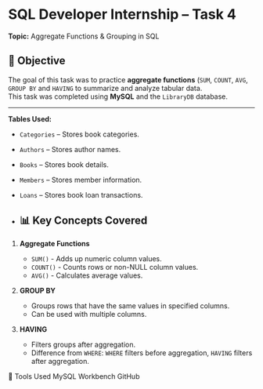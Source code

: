 # SQL Developer Internship – Task 4  
**Topic:** Aggregate Functions & Grouping in SQL  

## 📌 Objective
The goal of this task was to practice **aggregate functions** (`SUM`, `COUNT`, `AVG`, `GROUP BY` and `HAVING` to summarize and analyze tabular data.  
This task was completed using **MySQL** and the `LibraryDB` database.

---

**Tables Used:**
- `Categories` – Stores book categories.
- `Authors` – Stores author names.
- `Books` – Stores book details.
- `Members` – Stores member information.
- `Loans` – Stores book loan transactions.

- ## 📊 Key Concepts Covered
1. **Aggregate Functions**
   - `SUM()` - Adds up numeric column values.
   - `COUNT()` - Counts rows or non-NULL column values.
   - `AVG()` - Calculates average values.

2. **GROUP BY**
   - Groups rows that have the same values in specified columns.
   - Can be used with multiple columns.

3. **HAVING**
   - Filters groups after aggregation.
   - Difference from `WHERE`: `WHERE` filters before aggregation, `HAVING` filters after aggregation.


🧰 Tools Used
MySQL Workbench
GitHub
